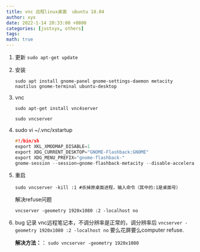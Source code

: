 ```yaml
---
title: vnc 远程linux桌面  ubuntu 18.04
author: xyx
date: 2022-1-14 20:33:00 +0800
categories: [justxyx, others]
tags: 
math: true
---
```



1. 更新
`sudo apt-get update`

2. 安装

    `sudo apt install gnome-panel gnome-settings-daemon metacity nautilus gnome-terminal ubuntu-desktop`

3. vnc

    `sudo apt-get install vnc4server`

    `sudo vncserver`

4. sudo vi ~/.vnc/xstartup

    ```c
    #!/bin/sh
    export XKL_XMODMAP_DISABLE=1
    export XDG_CURRENT_DESKTOP="GNOME-Flashback:GNOME"
    export XDG_MENU_PREFIX="gnome-flashback-"
    gnome-session --session=gnome-flashback-metacity --disable-acceleration-check &
    ```

5. 重启

    `sudo vncserver -kill :1 #杀掉原桌面进程，输入命令（其中的:1是桌面号）`

    解决refuse问题

    `vncserver -geometry 1920x1080 :2 -localhost no `


6. bug 记录
    vnc远程笔记本，不调分辨率是正常的，调分辨率后 `vncserver -geometry 1920x1080 :2 -localhost no` 要么花屏要么computer refuse.

    **解决方法：**： `sudo vncserver -geometry 1920x1080`